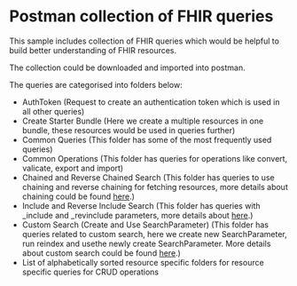 # Postman collection of FHIR queries 

This sample includes collection of FHIR queries which would be helpful to build better understanding of FHIR resources.

The collection could be downloaded and imported into postman.

The queries are categorised into folders below:
- AuthToken (Request to create an authentication token which is used in all other queries)
- Create Starter Bundle (Here we create a multiple resources in one bundle, these resources would be used in queries further)
- Common Queries (This folder has some of the most frequently used queries)
- Common Operations (This folder has queries for operations like convert, valicate, export and import)
- Chained and Reverse Chained Search (This folder has queries to use chaining and reverse chaining for fetching resources, more details about chaining could be found [here](https://learn.microsoft.com/en-us/azure/healthcare-apis/fhir/overview-of-search#chained--reverse-chained-searching).)
- Include and Reverse Include Search (This folder has queries with _include and _revinclude parameters, more details about [here](https://www.hl7.org/fhir/search.html#return).)
- Custom Search (Create and Use SearchParameter) (This folder has queries related to custom search, here we create new SearchParameter, run reindex and usethe newly create SearchParameter. More details about custom search could be found [here](https://learn.microsoft.com/en-us/azure/healthcare-apis/azure-api-for-fhir/how-to-do-custom-search).)
- List of alphabetically sorted resource specific folders for resource specific queries for CRUD operations

